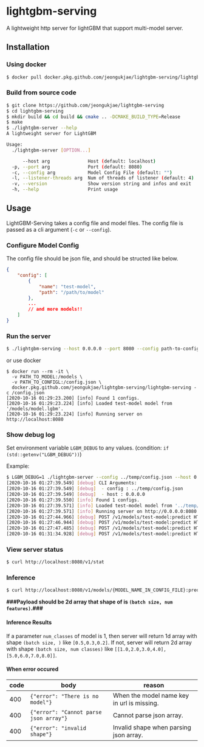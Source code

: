 # lightgbm-serving

A lightweight http server for lightGBM that support multi-model server.

## Installation

### Using docker

```sh
$ docker pull docker.pkg.github.com/jeongukjae/lightgbm-serving/lightgbm-serving
```

### Build from source code

```sh
$ git clone https://github.com/jeongukjae/lightgbm-serving
$ cd lightgbm-serving
$ mkdir build && cd build && cmake .. -DCMAKE_BUILD_TYPE=Release
$ make
$ ./lightgbm-server --help
A lightweight server for LightGBM

Usage:
  ./lightgbm-server [OPTION...]

      --host arg              Host (default: localhost)
  -p, --port arg              Port (default: 8080)
  -c, --config arg            Model Config File (default: "")
  -l, --listener-threads arg  Num of threads of listener (default: 4)
  -v, --version               Show version string and infos and exit
  -h, --help                  Print usage
```

## Usage

LightGBM-Serving takes a config file and model files. The config file is passed as a cli argument (`-c` or `--config`).

### Configure Model Config

The config file should be json file, and should be structed like below.

```json
{
    "config": [
        {
            "name": "test-model",
            "path": "/path/to/model"
        },
        ...
        // and more models!!
    ]
}
```

### Run the server

```sh
$ ./lightgbm-serving --host 0.0.0.0 --port 8080 --config path-to-config.json
```

or use docker

```
$ docker run --rm -it \
  -v PATH_TO_MODEL:/models \
  -v PATH_TO_CONFIGL:/config.json \
  docker.pkg.github.com/jeongukjae/lightgbm-serving/lightgbm-serving -c /config.json
[2020-10-16 01:29:23.200] [info] Found 1 configs.
[2020-10-16 01:29:23.224] [info] Loaded test-model model from '/models/model.lgbm'.
[2020-10-16 01:29:23.224] [info] Running server on http://localhost:8080
```

### Show debug log

Set environment variable `LGBM_DEBUG` to any values. (condition: `if (std::getenv("LGBM_DEBUG"))`)

Example:

```sh
$ LGBM_DEBUG=1 ./lightgbm-server --config ../temp/config.json --host 0.0.0.0
[2020-10-16 01:27:39.549] [debug] CLI Arguments:
[2020-10-16 01:27:39.549] [debug]  - config : ../temp/config.json
[2020-10-16 01:27:39.549] [debug]  - host : 0.0.0.0
[2020-10-16 01:27:39.550] [info] Found 1 configs.
[2020-10-16 01:27:39.571] [info] Loaded test-model model from '../temp/test-model'.
[2020-10-16 01:27:39.571] [info] Running server on http://0.0.0.0:8080
[2020-10-16 01:27:44.966] [debug] POST /v1/models/test-model:predict HTTP/HTTP/1.1 200 - from 127.0.0.1
[2020-10-16 01:27:46.944] [debug] POST /v1/models/test-model:predict HTTP/HTTP/1.1 200 - from 127.0.0.1
[2020-10-16 01:27:47.485] [debug] POST /v1/models/test-model:predict HTTP/HTTP/1.1 200 - from 127.0.0.1
[2020-10-16 01:31:34.928] [debug] POST /v1/models/test-model:predict HTTP/HTTP/1.1 400 - from 127.0.0.1
```

### View server status

```sh
$ curl http://localhost:8080/v1/stat
```

### Inference

```sh
$ curl http://localhost:8080/v1/models/{MODEL_NAME_IN_CONFIG_FILE}:predict -d "[[1,2,3,4,5], [1,2,3,4,5]]"
```

**###Payload should be 2d array that shape of is `(batch size, num features)`.###**

#### Inference Results

If a parameter `num_classes` of model is 1, then server will return 1d array with shape `(batch size, )` like `[0.5,0.3,0.2]`. If not, server will return 2d array with shape `(batch size, num classes)` like `[[1.0,2.0,3.0,4.0],[5.0,6.0,7.0,8.0]]`.

#### When error occured

| code | body                                   | reason                                     |
| ---- | -------------------------------------- | ------------------------------------------ |
| 400  | `{"error": "There is no model"}`       | When the model name key in url is missing. |
| 400  | `{"error": "Cannot parse json array"}` | Cannot parse json array.                   |
| 400  | `{"error": "invalid shape"}`           | Invalid shape when parsing json array.     |
